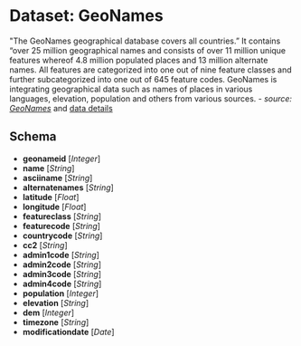 # Dataset: GeoNames

"The GeoNames geographical database covers all countries.” It contains “over 25 million 
geographical names and consists of over 11 million unique features whereof 4.8 million 
populated places and 13 million alternate names. All features are categorized into one out of 
nine feature classes and further subcategorized into one out of 645 feature codes. 
GeoNames is integrating geographical data such as names of places in various languages, 
elevation, population and others from various sources.
 _- source: [GeoNames](https://www.geonames.org/about.html)_ 
and [data details](https://download.geonames.org/export/dump/readme.txt)

## Schema
+ **geonameid** [*Integer*]
+ **name** [*String*]
+ **asciiname** [*String*]
+ **alternatenames** [*String*]
+ **latitude** [*Float*]
+ **longitude** [*Float*]
+ **featureclass** [*String*]
+ **featurecode** [*String*]
+ **countrycode** [*String*]
+ **cc2** [*String*]
+ **admin1code** [*String*]
+ **admin2code** [*String*]
+ **admin3code** [*String*]
+ **admin4code** [*String*]
+ **population** [*Integer*]
+ **elevation** [*String*]
+ **dem** [*Integer*]
+ **timezone** [*String*]
+ **modificationdate** [*Date*]

